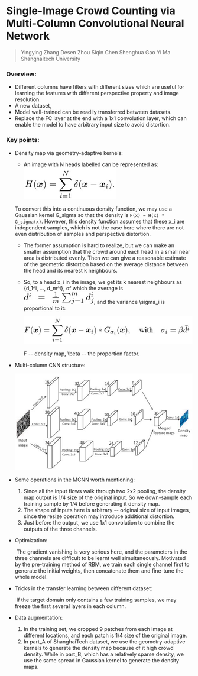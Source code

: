 # Single-Image Crowd Counting via Multi-Column Convolutional Neural Network

> Yingying Zhang Desen Zhou Siqin Chen Shenghua Gao Yi Ma Shanghaitech University

### Overview:

+ Different columns have filters with different sizes which are useful for learning the features with different perspective property and image resolution.
+ A new dataset,
+ Model well-trained can be readily transferred between datasets.
+ Replace the FC layer at the end with a 1x1 convolution layer, which can enable the model to have arbitrary input size to avoid distortion.

### Key points:

- Density map via geometry-adaptive kernels:

  - An image with N heads labelled can be represented as: ![representation_of_image_with_N_heads](images/representation_of_image_with_N_heads.jpg)

  To convert this into a continuous density function, we may use a Gaussian kernel G_sigma so that the density is `F(x) = H(x) * G_sigma(x)`. However, this density function assumes that these x_i are independent samples, which is not the case here where there are not even distribution of samples and perspective distortion.

  - The former assumption is hard to realize, but we can make an smaller assumption that the crowd around each head in a small near area is distributed evenly. Then we can give a reasonable estimate of the geometric distortion based on the average distance between the head and its nearest k neighbours.

  - So, to a head x_i in the image, we get its k nearest neighbours as {d_1^i, ..., d_m^i}, of which the average is ![gaussian_variance_proportion](images/gaussian_variance_proportion.jpg), and the variance \sigma_i is proportional  to it:

    ![density_map_formula](images/density_map_formula.jpg)

    F -- density map, \beta -- the proportion factor.

- Multi-column CNN structure:

  ![MCNN](images/MCNN.jpg)

- Some operations in the MCNN worth mentioning:

  1. Since all the input flows walk through two 2x2 pooling, the density map output is 1/4 size of the original input. So we down-sample each training sample by 1/4 before generating it density map.
  2. The shape of inputs here is arbitrary -- original size of input images, since the resize operation may introduce additional distortion.
  3. Just before the output, we use 1x1 convolution to combine the outputs of the three channels.

- Optimization:

  ​	The gradient vanishing is very serious here, and the parameters in the three channels are difficult to be learnt well simultaneously. Motivated by the pre-training method of RBM, we train each single channel first to generate the initial weights, then concatenate them and fine-tune the whole model.

- Tricks in the transfer learning between different dataset:

  ​	If the target domain only contains a few training samples, we may freeze the first several layers in each column.

- Data augmentation:

  1. In the training set, we cropped 9 patches from each image at different locations, and each patch is 1/4 size of the original image. 
  2. In part_A of ShanghaiTech dataset, we use the geometry-adaptive kernels to generate the density map because of it high crowd density. While in part_B, which has a relatively sparse density, we use the same spread in Gaussian kernel to generate the density maps.